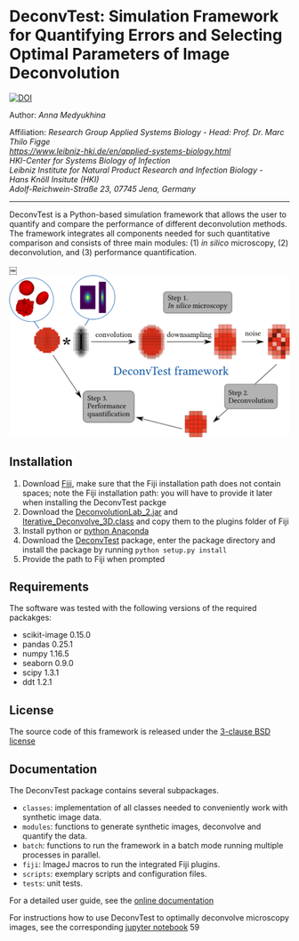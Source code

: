 # DeconvTest: Simulation Framework for Quantifying Errors and Selecting Optimal Parameters of Image Deconvolution

[![DOI](https://zenodo.org/badge/179464464.svg)](https://zenodo.org/badge/latestdoi/179464464)

Author: *Anna Medyukhina*

Affiliation: *Research Group Applied Systems Biology - Head: Prof. Dr. Marc Thilo Figge  
https://www.leibniz-hki.de/en/applied-systems-biology.html  
HKI-Center for Systems Biology of Infection  
Leibniz Institute for Natural Product Research and Infection Biology -  
Hans Knöll Insitute (HKI)  
Adolf-Reichwein-Straße 23, 07745 Jena, Germany*

---

DeconvTest is a Python-based simulation framework that allows the user to quantify and compare the
performance of different deconvolution methods. The framework integrates all components needed for such 
quantitative comparison and consists of three main modules: (1) *in silico* microscopy, 
(2) deconvolution, and (3) performance quantification. 

￼<img src="/docs/img/deconvtest_scheme.png" width="600">

## Installation

1. Download [Fiji](https://fiji.sc/#download), make sure that the Fiji installation path does not contain spaces; note the Fiji installation path: you will have to provide it later when installing the DeconvTest packge
1. Download the [DeconvolutionLab_2.jar](http://bigwww.epfl.ch/deconvolution/deconvolutionlab2/) and [Iterative_Deconvolve_3D.class](https://imagej.net/Iterative_Deconvolve_3D) and copy them to the plugins folder of Fiji
1. Install python or [python Anaconda](https://www.anaconda.com/distribution/)
1. Download the [DeconvTest](https://github.com/applied-systems-biology/DeconvTest/releases) package, enter the package directory and install the package by running ``python setup.py install``
1. Provide the path to Fiji when prompted

## Requirements

The software was tested with the following versions of the required packakges:

- scikit-image 0.15.0
- pandas 0.25.1
- numpy 1.16.5
- seaborn 0.9.0
- scipy 1.3.1
- ddt 1.2.1

## License

The source code of this framework is released under the <a href="/LICENSE">3-clause BSD license</a>

## Documentation

The DeconvTest package contains several subpackages.

- `classes`: implementation of all classes needed to conveniently work with synthetic image data.
- `modules`: functions to generate synthetic images, deconvolve and quantify the data.
- `batch`: functions to run the framework in a batch mode running multiple processes in parallel.
- `fiji`: ImageJ macros to run the integrated Fiji plugins.
- `scripts`: exemplary scripts and configuration files.
- `tests`: unit tests.

For a detailed user guide, 
see the <a href="https://applied-systems-biology.github.io/DeconvTest/">online documentation</a>

For instructions how to use DeconvTest to optimally deconvolve microscopy images, see the corresponding <a href="https://github.com/applied-systems-biology/DeconvTest/blob/master/docs/DeconvTest_guide_for_microscopy_image_deconvolution.ipynb">jupyter notebook</a>
59

